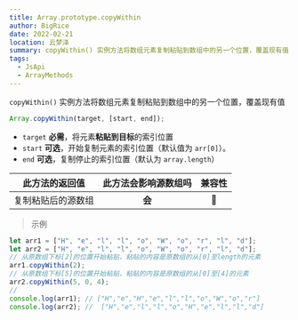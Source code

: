 ```yaml
---
title: Array.prototype.copyWithin
author: BigRice
date: 2022-02-21
location: 云梦泽
summary: copyWithin() 实例方法将数组元素复制粘贴到数组中的另一个位置，覆盖现有值
tags:
  - JsApi
  - ArrayMethods
---
```


`copyWithin()` 实例方法将数组元素复制粘贴到数组中的另一个位置，覆盖现有值

```js
Array.copyWithin(target, [start, end]);
```

- `target` **必需**，将元素**粘贴到目标**的索引位置
- `start` **可选**，开始复制元素的索引位置（默认值为 `arr[0]`）。
- `end` **可选**，复制停止的索引位置（默认为 `array.length`）

|   此方法的返回值   | 此方法会影响源数组吗 | 兼容性 |
| :----------------: | :------------------: | :----: |
| 复制粘贴后的源数组 |        **会**        |   🔴   |

> 示例

```js
let arr1 = ["H", "e", "l", "l", "o", "W", "o", "r", "l", "d"];
let arr2 = ["H", "e", "l", "l", "o", "W", "o", "r", "l", "d"];
// 从原数组下标[2]的位置开始粘贴，粘贴的内容是原数组的从[0]至length的元素
arr1.copyWithin(2);
// 从原数组下标[5]的位置开始粘贴，粘贴的内容是原数组的从[0]至[4]的元素
arr2.copyWithin(5, 0, 4);
//
console.log(arr1); // ["H","e","H","e","l","l","o","W","o","r"]
console.log(arr2); //  ["H","e","l","l","o","H","e","l","l","d"]
```
